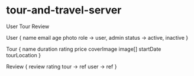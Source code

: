 # tour-and-travel-server




User
Tour
Review


User {
    name
    email
    age
    photo
    role -> user, admin
    status -> active, inactive
}


Tour {
    name
    duration
    rating
    price
    coverImage
    image[]
    startDate
    tourLocation
}



Review {
   review
   rating
   tour -> ref
   user -> ref 
}